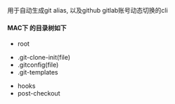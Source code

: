 用于自动生成git alias, 以及github gitlab账号动态切换的cli


#### MAC下 的目录树如下
- root
 * .git-clone-init(file)
 * .gitconfig(file)
 * .git-templates
  + hooks
   + post-checkout